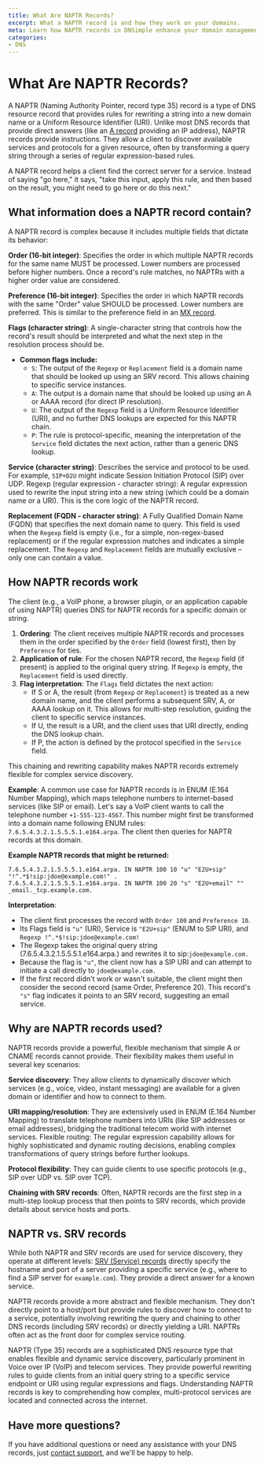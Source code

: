 ```yaml
---
title: What Are NAPTR Records?
excerpt: What a NAPTR record is and how they work on your domains.
meta: Learn how NAPTR records in DNSimple enhance your domain management for better service discovery and reliability.
categories:
- DNS
---
```


# What Are NAPTR Records?
A NAPTR (Naming Authority Pointer, record type 35) record is a type of DNS resource record that provides rules for rewriting a string into a new domain name or a Uniform Resource Identifier (URI). Unlike most DNS records that provide direct answers (like an [A record](/articles/a-record/)  providing an IP address), NAPTR records provide instructions. They allow a client to discover available services and protocols for a given resource, often by transforming a query string through a series of regular expression-based rules.

A NAPTR record helps a client find the correct server for a service. Instead of saying "go here," it says, "take this input, apply this rule, and then based on the result, you might need to go here or do this next."

## What information does a NAPTR record contain?

A NAPTR record is complex because it includes multiple fields that dictate its behavior:

**Order (16-bit integer)**: Specifies the order in which multiple NAPTR records for the same name MUST be processed. Lower numbers are processed before higher numbers. Once a record's rule matches, no NAPTRs with a higher order value are considered.

**Preference (16-bit integer)**: Specifies the order in which NAPTR records with the same "Order" value SHOULD be processed. Lower numbers are preferred. This is similar to the preference field in an [MX record](/articles/mx-record/).

**Flags (character string)**: A single-character string that controls how the record's result should be interpreted and what the next step in the resolution process should be. 
- **Common flags include:**
    - `S`: The output of the `Regexp` or `Replacement` field is a domain name that should be looked up using an SRV record. This allows chaining to specific service instances.
    - `A`: The output is a domain name that should be looked up using an A or AAAA record (for direct IP resolution).
    - `U`: The output of the `Regexp` field is a Uniform Resource Identifier (URI), and no further DNS lookups are expected for this NAPTR chain.
    - `P`: The rule is protocol-specific, meaning the interpretation of the `Service` field dictates the next action, rather than a generic DNS lookup.

**Service (character string)**: Describes the service and protocol to be used. For example, `SIP+D2U` might indicate Session Initiation Protocol (SIP) over UDP.
Regexp (regular expression - character string): A regular expression used to rewrite the input string into a new string (which could be a domain name or a URI). This is the core logic of the NAPTR record.

**Replacement (FQDN - character string)**: A Fully Qualified Domain Name (FQDN) that specifies the next domain name to query. This field is used when the `Regexp` field is empty (i.e., for a simple, non-regex-based replacement) or if the regular expression matches and indicates a simple replacement. The `Regexp` and `Replacement` fields are mutually exclusive – only one can contain a value.

## How NAPTR records work
The client (e.g., a VoIP phone, a browser plugin, or an application capable of using NAPTR) queries DNS for NAPTR records for a specific domain or string.
1. **Ordering**: The client receives multiple NAPTR records and processes them in the order specified by the `Order` field (lowest first), then by `Preference` for ties.
1. **Application of rule**: For the chosen NAPTR record, the `Regexp` field (if present) is applied to the original query string. If `Regexp` is empty, the `Replacement` field is used directly.
1. **Flag interpretation**: The `Flags` field dictates the next action:
    - If S or A, the result (from `Regexp` or `Replacement`) is treated as a new domain name, and the client performs a subsequent SRV, A, or AAAA lookup on it. This allows for multi-step resolution, guiding the client to specific service instances.
    - If U, the result is a URI, and the client uses that URI directly, ending the DNS lookup chain.
    - If P, the action is defined by the protocol specified in the `Service` field.

This chaining and rewriting capability makes NAPTR records extremely flexible for complex service discovery.

**Example**:
A common use case for NAPTR records is in ENUM (E.164 Number Mapping), which maps telephone numbers to internet-based services (like SIP or email).
Let's say a VoIP client wants to call the telephone number `+1-555-123-4567`. This number might first be transformed into a domain name following ENUM rules: `7.6.5.4.3.2.1.5.5.5.1.e164.arpa`. The client then queries for NAPTR records at this domain.

**Example NAPTR records that might be returned:**
```
7.6.5.4.3.2.1.5.5.5.1.e164.arpa. IN NAPTR 100 10 "u" "E2U+sip" "!^.*$!sip:jdoe@example.com!" .
7.6.5.4.3.2.1.5.5.5.1.e164.arpa. IN NAPTR 100 20 "s" "E2U+email" "" _email._tcp.example.com.
```
**Interpretation**:
- The client first processes the record with `Order 100` and `Preference 10`.
- Its Flags field is `"u"` (URI), Service is `"E2U+sip"` (ENUM to SIP URI), and `Regexp !^.*$!sip:jdoe@example.com!`
- The Regexp takes the original query string (7.6.5.4.3.2.1.5.5.5.1.e164.arpa.) and rewrites it to sip:`jdoe@example.com.`
- Because the flag is `"u"`, the client now has a SIP URI and can attempt to initiate a call directly to `jdoe@example.com.`
- If the first record didn't work or wasn't suitable, the client might then consider the second record (same Order, Preference 20). This record's `"s"` flag indicates it points to an SRV record, suggesting an email service.

## Why are NAPTR records used?
NAPTR records provide a powerful, flexible mechanism that simple A or CNAME records cannot provide. Their flexibility makes them useful in several key scenarios:

**Service discovery**: They allow clients to dynamically discover which services (e.g., voice, video, instant messaging) are available for a given domain or identifier and how to connect to them.

**URI mapping/resolution**: They are extensively used in ENUM (E.164 Number Mapping) to translate telephone numbers into URIs (like SIP addresses or email addresses), bridging the traditional telecom world with internet services.
Flexible routing: The regular expression capability allows for highly sophisticated and dynamic routing decisions, enabling complex transformations of query strings before further lookups.

**Protocol flexibility**: They can guide clients to use specific protocols (e.g., SIP over UDP vs. SIP over TCP).

**Chaining with SRV records**: Often, NAPTR records are the first step in a multi-step lookup process that then points to SRV records, which provide details about service hosts and ports.

## NAPTR vs. SRV records
While both NAPTR and SRV records are used for service discovery, they operate at different levels:
[SRV (Service) records](/articles/srv-record/) directly specify the hostname and port of a server providing a specific service (e.g., where to find a SIP server for `example.com`). They provide a direct answer for a known service.

NAPTR records provide a more abstract and flexible mechanism. They don't directly point to a host/port but provide rules to discover how to connect to a service, potentially involving rewriting the query and chaining to other DNS records (including SRV records) or directly yielding a URI. NAPTRs often act as the front door for complex service routing.

NAPTR (Type 35) records are a sophisticated DNS resource type that enables flexible and dynamic service discovery, particularly prominent in Voice over IP (VoIP) and telecom services. They provide powerful rewriting rules to guide clients from an initial query string to a specific service endpoint or URI using regular expressions and flags. Understanding NAPTR records is key to comprehending how complex, multi-protocol services are located and connected across the internet.

## Have more questions? 
If you have additional questions or need any assistance with your DNS records, just [contact support](https://dnsimple.com/feedback), and we'll be happy to help. 
